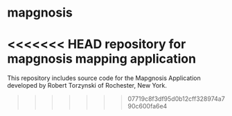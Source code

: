 mapgnosis
=========

<<<<<<< HEAD
repository for mapgnosis mapping application
=======
This repository includes source code for the Mapgnosis Application developed by Robert Torzynski of Rochester, New York.
>>>>>>> 07719c8f3df95d0b12cff328974a790c600fa6e4
